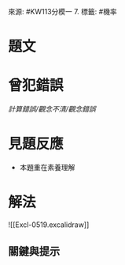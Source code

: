 來源: #KW113分模一 7.
標籤: #機率

# 題文

# 曾犯錯誤
*計算錯誤/觀念不清/觀念錯誤*

# 見題反應
- 本題重在素養理解

# 解法
![[Excl-0519.excalidraw]]

## 關鍵與提示
